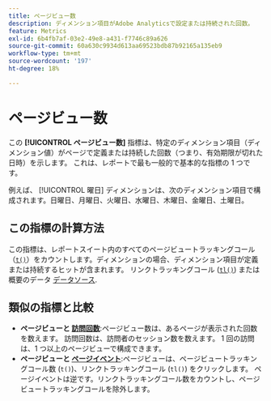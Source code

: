 ```yaml
---
title: ページビュー数
description: ディメンション項目がAdobe Analyticsで設定または持続された回数。
feature: Metrics
exl-id: 6b4fb7af-03e2-49e8-a431-f7746c89a626
source-git-commit: 60a630c9934d613aa69523bdb87b92165a135eb9
workflow-type: tm+mt
source-wordcount: '197'
ht-degree: 18%

---
```


# ページビュー数

この **[!UICONTROL ページビュー数]** 指標は、特定のディメンション項目（ディメンション値）がページで定義または持続した回数（つまり、有効期限が切れた日時）を示します。 これは、レポートで最も一般的で基本的な指標の 1 つです。

例えば、 [!UICONTROL 曜日] ディメンションは、次のディメンション項目で構成されます。日曜日、月曜日、火曜日、水曜日、木曜日、金曜日、土曜日。

## この指標の計算方法

この指標は、レポートスイート内のすべてのページビュートラッキングコール（[`t()`](/help/implement/vars/functions/t-method.md)）をカウントします。ディメンションの場合、ディメンション項目が定義または持続するヒットが含まれます。 リンクトラッキングコール ([`tl()`](/help/implement/vars/functions/tl-method.md)) または概要のデータ [データソース](/help/import/data-sources/overview.md).

## 類似の指標と比較

* **ページビューと [訪問回数](visits.md)**:ページビュー数は、あるページが表示された回数を数えます。 訪問回数は、訪問者のセッション数を数えます。 1 回の訪問は、1 つ以上のページビューで構成できます。
* **ページビューと [ページイベント](page-events.md)**:ページビューは、ページビュートラッキングコール数 (`t()`)、リンクトラッキングコール (`tl()`) をクリックします。 ページイベントは逆です。リンクトラッキングコール数をカウントし、ページビュートラッキングコールを除外します。
